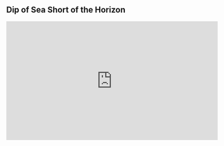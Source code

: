 ## Dip of Sea Short of the Horizon
<iframe width="560" height="315" src="https://www.youtube.com/embed/tJ-E9PD3lU4" title="YouTube video player" frameborder="0" allow="accelerometer; autoplay; clipboard-write; encrypted-media; gyroscope; picture-in-picture" allowfullscreen></iframe>
